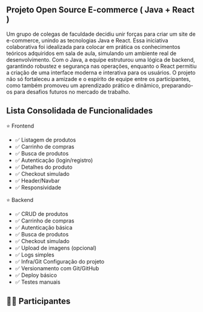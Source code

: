 ## Projeto Open Source E-commerce ( Java + React )
 
Um grupo de colegas de faculdade decidiu unir forças para criar um site de e-commerce, unindo as tecnologias Java e React. Essa iniciativa colaborativa foi idealizada para colocar em prática os conhecimentos teóricos adquiridos em sala de aula, simulando um ambiente real de desenvolvimento. Com o Java, a equipe estruturou uma lógica de backend, garantindo robustez e segurança nas operações, enquanto o React permitiu a criação de uma interface moderna e interativa para os usuários. O projeto não só fortaleceu a amizade e o espírito de equipe entre os participantes, como também promoveu um aprendizado prático e dinâmico, preparando-os para desafios futuros no mercado de trabalho.

## Lista Consolidada de Funcionalidades

⭐ Frontend
*   ✅ Listagem de produtos
*   ✅ Carrinho de compras
*   ✅ Busca de produtos
*   ✅ Autenticação (login/registro)
*   ✅ Detalhes do produto
*   ✅ Checkout simulado
*   ✅ Header/Navbar
*   ✅ Responsividade

⭐ Backend
*   ✅ CRUD de produtos
*   ✅ Carrinho de compras
*   ✅ Autenticação básica
*   ✅ Busca de produtos
*   ✅ Checkout simulado
*   ✅ Upload de imagens (opcional)
*   ✅ Logs simples
*   ✅ Infra/Git	Configuração do projeto
*   ✅ Versionamento com Git/GitHub
*   ✅ Deploy básico
*   ✅ Testes manuais

## 🧑‍💻 Participantes
